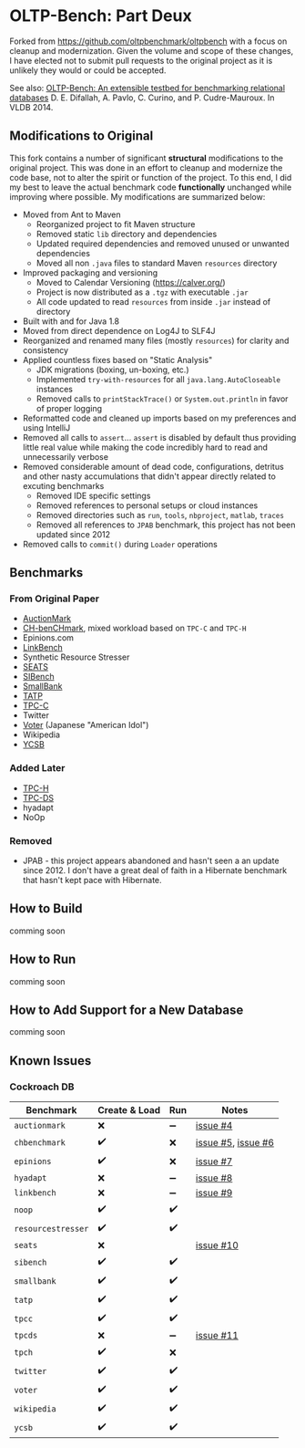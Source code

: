 # OLTP-Bench: Part Deux

Forked from https://github.com/oltpbenchmark/oltpbench with a focus on cleanup and modernization.  Given the volume and scope of these changes, I have elected not to submit pull requests to the original project as it is unlikely they would or could be accepted.

See also: [OLTP-Bench: An extensible testbed for benchmarking relational databases](http://www.vldb.org/pvldb/vol7/p277-difallah.pdf) D. E. Difallah, A. Pavlo, C. Curino, and P. Cudre-Mauroux. In VLDB 2014.

## Modifications to Original
This fork contains a number of significant **structural** modifications to the original project.  This was done in an effort to cleanup and modernize the code base, not to alter the spirit or function of the project.  To this end, I did my best to leave the actual benchmark code **functionally** unchanged while improving where possible.  My modifications are summarized below:

* Moved from Ant to Maven
    * Reorganized project to fit Maven structure
    * Removed static `lib` directory and dependencies
    * Updated required dependencies and removed unused or unwanted dependencies
    * Moved all non `.java` files to standard Maven `resources` directory
* Improved packaging and versioning
    * Moved to Calendar Versioning (https://calver.org/)
    * Project is now distributed as a `.tgz` with executable `.jar`
    * All code updated to read `resources` from inside `.jar` instead of directory
* Built with and for Java 1.8
* Moved from direct dependence on Log4J to SLF4J
* Reorganized and renamed many files (mostly `resources`) for clarity and consistency
* Applied countless fixes based on "Static Analysis"
    * JDK migrations (boxing, un-boxing, etc.)
    * Implemented `try-with-resources` for all `java.lang.AutoCloseable` instances
    * Removed calls to `printStackTrace()` or `System.out.println` in favor of proper logging
* Reformatted code and cleaned up imports based on my preferences and using IntelliJ
* Removed all calls to `assert`... `assert` is disabled by default thus providing little real value while making the code incredibly hard to read and unnecessarily verbose
* Removed considerable amount of dead code, configurations, detritus and other nasty accumulations that didn't appear directly related to excuting benchmarks
    * Removed IDE specific settings
    * Removed references to personal setups or cloud instances
    * Removed directories such as `run`, `tools`, `nbproject`, `matlab`, `traces`
    * Removed all references to `JPAB` benchmark, this project has not been updated since 2012
* Removed calls to `commit()` during `Loader` operations

## Benchmarks

### From Original Paper
* [AuctionMark](http://hstore.cs.brown.edu/projects/auctionmark/)
* [CH-benCHmark](http://www-db.in.tum.de/research/projects/CHbenCHmark/?lang=en), mixed workload based on `TPC-C` and `TPC-H`
* Epinions.com
* [LinkBench](http://people.cs.uchicago.edu/~tga/pubs/sigmod-linkbench-2013.pdf)
* Synthetic Resource Stresser 
* [SEATS](http://hstore.cs.brown.edu/projects/seats)
* [SIBench](http://sydney.edu.au/engineering/it/~fekete/teaching/serializableSI-Fekete.pdf)
* [SmallBank](http://ses.library.usyd.edu.au/bitstream/2123/5353/1/michael-cahill-2009-thesis.pdf)
* [TATP](http://tatpbenchmark.sourceforge.net/)
* [TPC-C](http://www.tpc.org/tpcc/)
* Twitter
* [Voter](https://github.com/VoltDB/voltdb/tree/master/examples/voter) (Japanese "American Idol")
* Wikipedia
* [YCSB](https://github.com/brianfrankcooper/YCSB)

### Added Later
* [TPC-H](http://www.tpc.org/tpch)
* [TPC-DS](http://www.tpc.org/tpcds)
* hyadapt
* NoOp

### Removed
* JPAB - this project appears abandoned and hasn't seen a an update since 2012.  I don't have a great deal of faith in a Hibernate benchmark that hasn't kept pace with Hibernate.

## How to Build
comming soon

## How to Run
comming soon

## How to Add Support for a New Database
comming soon


## Known Issues

### Cockroach DB

| Benchmark  | Create & Load | Run | Notes |
| ------------- | ------------- | ------------- | ------------- |
| `auctionmark` | :x: | :heavy_minus_sign: | [issue #4](https://github.com/timveil-cockroach/oltpbench/issues/4) |
| `chbenchmark` | :heavy_check_mark: | :x: | [issue #5](https://github.com/timveil-cockroach/oltpbench/issues/5), [issue #6](https://github.com/timveil-cockroach/oltpbench/issues/6)|
| `epinions` | :heavy_check_mark: | :x: | [issue #7](https://github.com/timveil-cockroach/oltpbench/issues/7) |
| `hyadapt` | :x: | :heavy_minus_sign: | [issue #8](https://github.com/timveil-cockroach/oltpbench/issues/8) |
| `linkbench` | :x: | :heavy_minus_sign: | [issue #9](https://github.com/timveil-cockroach/oltpbench/issues/9) |
| `noop` | :heavy_check_mark: | :heavy_check_mark: | |
| `resourcestresser` | :heavy_check_mark: | :heavy_check_mark: | |
| `seats` | :x: |  | [issue #10](https://github.com/timveil-cockroach/oltpbench/issues/10) |
| `sibench` | :heavy_check_mark: | :heavy_check_mark: | |
| `smallbank` | :heavy_check_mark: | :heavy_check_mark: | |
| `tatp` | :heavy_check_mark: | :heavy_check_mark: | |
| `tpcc` | :heavy_check_mark: | :heavy_check_mark: | |
| `tpcds` | :x: | :heavy_minus_sign: | [issue #11](https://github.com/timveil-cockroach/oltpbench/issues/11) |
| `tpch` | :heavy_check_mark: | :x: | |
| `twitter` | :heavy_check_mark: | :heavy_check_mark: | |
| `voter` | :heavy_check_mark: | :heavy_check_mark: | |
| `wikipedia` | :heavy_check_mark: | :heavy_check_mark: | |
| `ycsb` | :heavy_check_mark: | :heavy_check_mark: | |